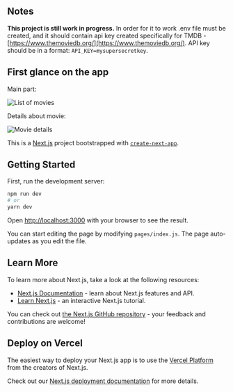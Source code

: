 ## Notes
**This project is still work in progress.**
In order for it to work .env file must be created, and it should contain api key created specifically for TMDB - [https://www.themoviedb.org/](https://www.themoviedb.org/).
API key should be in a format: `API_KEY=mysupersecretkey`. 

## First glance on the app
Main part: 

![List of movies](<https://drive.google.com/file/d/1PoF5pB1-z_Ou8pv2Ypr1R-O31PfqooBc/view?usp=sharing>)

Details about movie:

![Movie details](<https://drive.google.com/file/d/1-uOwnDXo69wGPJ3f4qe8R5ORsoQkW0HN/view>)

This is a [Next.js](https://nextjs.org/) project bootstrapped with [`create-next-app`](https://github.com/vercel/next.js/tree/canary/packages/create-next-app).

## Getting Started

First, run the development server:

```bash
npm run dev
# or
yarn dev
```

Open [http://localhost:3000](http://localhost:3000) with your browser to see the result.

You can start editing the page by modifying `pages/index.js`. The page auto-updates as you edit the file.

## Learn More

To learn more about Next.js, take a look at the following resources:

- [Next.js Documentation](https://nextjs.org/docs) - learn about Next.js features and API.
- [Learn Next.js](https://nextjs.org/learn) - an interactive Next.js tutorial.

You can check out [the Next.js GitHub repository](https://github.com/vercel/next.js/) - your feedback and contributions are welcome!

## Deploy on Vercel

The easiest way to deploy your Next.js app is to use the [Vercel Platform](https://vercel.com/import?utm_medium=default-template&filter=next.js&utm_source=create-next-app&utm_campaign=create-next-app-readme) from the creators of Next.js.

Check out our [Next.js deployment documentation](https://nextjs.org/docs/deployment) for more details.
